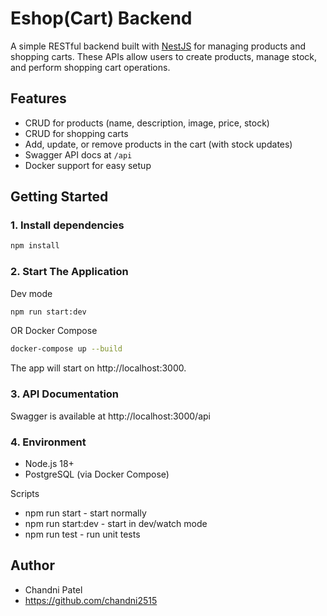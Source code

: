 # Eshop(Cart) Backend

A simple RESTful backend built with [NestJS](https://nestjs.com/) for managing products and shopping carts. These APIs allow users to create products, manage stock, and perform shopping cart operations.

## Features

- CRUD for products (name, description, image, price, stock)
- CRUD for shopping carts
- Add, update, or remove products in the cart (with stock updates)
- Swagger API docs at `/api`
- Docker support for easy setup

## Getting Started

### 1. Install dependencies

```bash
npm install
```

### 2. Start The Application
Dev mode
```bash
npm run start:dev
```
OR Docker Compose
```bash
docker-compose up --build
```

The app will start on http://localhost:3000.

### 3. API Documentation
Swagger is available at http://localhost:3000/api

### 4. Environment
- Node.js 18+
- PostgreSQL (via Docker Compose)

Scripts
- npm run start - start normally
- npm run start:dev - start in dev/watch mode
- npm run test - run unit tests

 ## Author
- Chandni Patel
- https://github.com/chandni2515